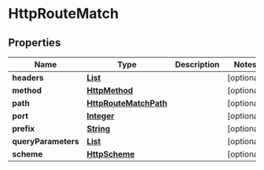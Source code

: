 

# HttpRouteMatch


## Properties

| Name | Type | Description | Notes |
|------------ | ------------- | ------------- | -------------|
|**headers** | [**List**](List.md) |  |  [optional] |
|**method** | [**HttpMethod**](HttpMethod.md) |  |  [optional] |
|**path** | [**HttpRouteMatchPath**](HttpRouteMatchPath.md) |  |  [optional] |
|**port** | [**Integer**](Integer.md) |  |  [optional] |
|**prefix** | [**String**](String.md) |  |  [optional] |
|**queryParameters** | [**List**](List.md) |  |  [optional] |
|**scheme** | [**HttpScheme**](HttpScheme.md) |  |  [optional] |



